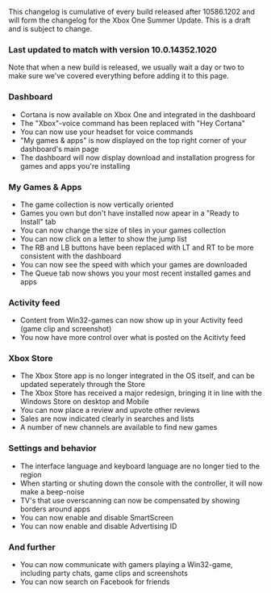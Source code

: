 This changelog is cumulative of every build released after 10586.1202 and will form the changelog for the Xbox One Summer Update. This is a draft and is subject to change.

### Last updated to match with version 10.0.14352.1020
Note that when a new build is released, we usually wait a day or two to make sure we've covered everything before adding it to this page.

### Dashboard
- Cortana is now available on Xbox One and integrated in the dashboard
- The "Xbox"-voice command has been replaced with "Hey Cortana"
- You can now use your headset for voice commands
- "My games & apps" is now displayed on the top right corner of your dashboard's main page
- The dashboard will now display download and installation progress for games and apps you're installing

### My Games & Apps
- The game collection is now vertically oriented
- Games you own but don't have installed now apear in a "Ready to Install" tab
- You can now change the size of tiles in your games collection
- You can now click on a letter to show the jump list
- The RB and LB buttons have been replaced with LT and RT to be more consistent with the dashboard
- You can now see the speed with which your games are downloaded
- The Queue tab now shows you your most recent installed games and apps

### Activity feed
- Content from Win32-games can now show up in your Activity feed (game clip and screenshot)
- You now have more control over what is posted on the Acitivty feed

### Xbox Store
- The Xbox Store app is no longer integrated in the OS itself, and can be updated seperately through the Store
- The Xbox Store has received a major redesign, bringing it in line with the Windows Store on desktop and Mobile
- You can now place a review and upvote other reviews
- Sales are now indicated clearly in searches and lists
- A number of new channels are available to find new games

### Settings and behavior
- The interface language and keyboard language are no longer tied to the region
- When starting or shuting down the console with the controller, it will now make a beep-noise
- TV's that use overscanning can now be compensated by showing borders around apps
- You can now enable and disable SmartScreen
- You can now enable and disable Advertising ID

### And further
- You can now communicate with gamers playing a Win32-game, including party chats, game clips and screenshots
- You can now search on Facebook for friends